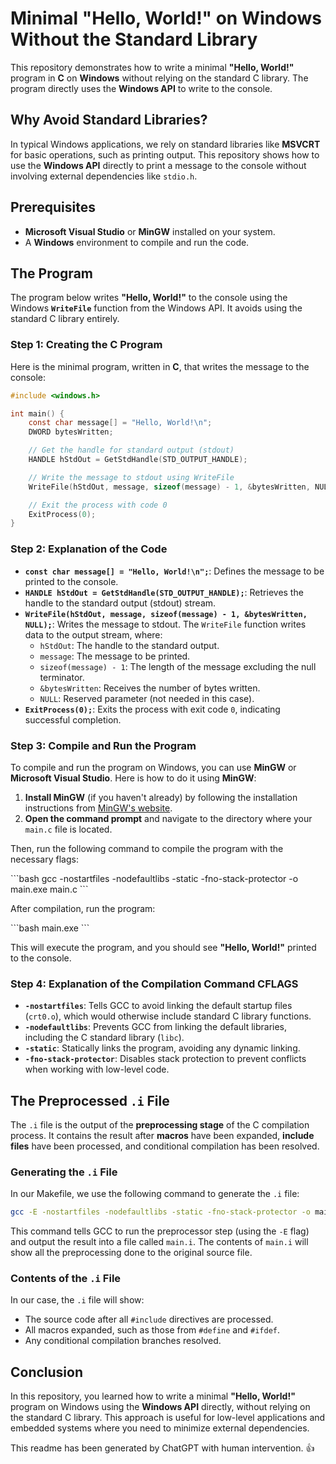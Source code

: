 # Minimal "Hello, World!" on Windows Without the Standard Library

This repository demonstrates how to write a minimal **"Hello, World!"** program in **C** on **Windows** without relying on the standard C library. The program directly uses the **Windows API** to write to the console.

## Why Avoid Standard Libraries?

In typical Windows applications, we rely on standard libraries like **MSVCRT** for basic operations, such as printing output. This repository shows how to use the **Windows API** directly to print a message to the console without involving external dependencies like `stdio.h`.

## Prerequisites

- **Microsoft Visual Studio** or **MinGW** installed on your system.
- A **Windows** environment to compile and run the code.

## The Program

The program below writes **"Hello, World!"** to the console using the Windows **`WriteFile`** function from the Windows API. It avoids using the standard C library entirely.

### Step 1: Creating the C Program

Here is the minimal program, written in **C**, that writes the message to the console:

```c
#include <windows.h>

int main() {
    const char message[] = "Hello, World!\n";
    DWORD bytesWritten;

    // Get the handle for standard output (stdout)
    HANDLE hStdOut = GetStdHandle(STD_OUTPUT_HANDLE);

    // Write the message to stdout using WriteFile
    WriteFile(hStdOut, message, sizeof(message) - 1, &bytesWritten, NULL);

    // Exit the process with code 0
    ExitProcess(0);
}
```

### Step 2: Explanation of the Code

- **`const char message[] = "Hello, World!\n";`**: Defines the message to be printed to the console.
- **`HANDLE hStdOut = GetStdHandle(STD_OUTPUT_HANDLE);`**: Retrieves the handle to the standard output (stdout) stream.
- **`WriteFile(hStdOut, message, sizeof(message) - 1, &bytesWritten, NULL);`**: Writes the message to stdout. The `WriteFile` function writes data to the output stream, where:
  - `hStdOut`: The handle to the standard output.
  - `message`: The message to be printed.
  - `sizeof(message) - 1`: The length of the message excluding the null terminator.
  - `&bytesWritten`: Receives the number of bytes written.
  - `NULL`: Reserved parameter (not needed in this case).
- **`ExitProcess(0);`**: Exits the process with exit code `0`, indicating successful completion.

### Step 3: Compile and Run the Program

To compile and run the program on Windows, you can use **MinGW** or **Microsoft Visual Studio**. Here is how to do it using **MinGW**:

1. **Install MinGW** (if you haven't already) by following the installation instructions from [MinGW's website](http://www.mingw.org/).
2. **Open the command prompt** and navigate to the directory where your `main.c` file is located.

Then, run the following command to compile the program with the necessary flags:

\```bash
gcc -nostartfiles -nodefaultlibs -static -fno-stack-protector -o main.exe main.c
\```

After compilation, run the program:

\```bash
main.exe
\```

This will execute the program, and you should see **"Hello, World!"** printed to the console.

### Step 4: Explanation of the Compilation Command CFLAGS

- **`-nostartfiles`**: Tells GCC to avoid linking the default startup files (`crt0.o`), which would otherwise include standard C library functions.
- **`-nodefaultlibs`**: Prevents GCC from linking the default libraries, including the C standard library (`libc`).
- **`-static`**: Statically links the program, avoiding any dynamic linking.
- **`-fno-stack-protector`**: Disables stack protection to prevent conflicts when working with low-level code.

## The Preprocessed `.i` File

The `.i` file is the output of the **preprocessing stage** of the C compilation process. It contains the result after **macros** have been expanded, **include files** have been processed, and conditional compilation has been resolved.

### Generating the `.i` File

In our Makefile, we use the following command to generate the `.i` file:

```bash
gcc -E -nostartfiles -nodefaultlibs -static -fno-stack-protector -o main.i main.c
```

This command tells GCC to run the preprocessor step (using the `-E` flag) and output the result into a file called `main.i`. The contents of `main.i` will show all the preprocessing done to the original source file.

### Contents of the `.i` File

In our case, the `.i` file will show:

- The source code after all `#include` directives are processed.
- All macros expanded, such as those from `#define` and `#ifdef`.
- Any conditional compilation branches resolved.

## Conclusion

In this repository, you learned how to write a minimal **"Hello, World!"** program on Windows using the **Windows API** directly, without relying on the standard C library. This approach is useful for low-level applications and embedded systems where you need to minimize external dependencies.

This readme has been generated by ChatGPT with human intervention. :thumbsup:

